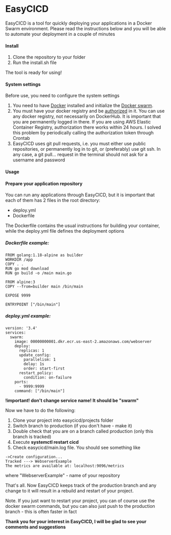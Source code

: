 # EasyCICD
EasyCICD is a tool for quickly deploying your applications in a Docker Swarm environment. Please read the instructions below and you will be able to automate your deployment in a couple of minutes

#### Install

1. Clone the repository to your folder
2. Run the install.sh file

The tool is ready for using!


#### System settings

Before use, you need to configure the system settings

1. You need to have [Docker](https://docs.docker.com/engine/install/ubuntu/) installed and initialize the [Docker swarm](https://docs.docker.com/engine/reference/commandline/swarm_init/).
2. You must have your docker registry and be [authorized](https://docs.docker.com/engine/reference/commandline/login/) in it. 
You can use any docker registry, not necessarily on DockerHub. It is important that you are permanently logged in there. 
If you are using AWS Elastic Container Registry, authorization there works within 24 hours. I solved this problem by periodically calling the authorization token through Crontab
3. EasyCICD uses git pull requests, i.e. you must either use public repositories, or permanently log in to git, or (preferably) use git ssh. In any case, a git pull... request in the terminal should not ask for a username and password

#### Usage

#### Prepare your application repository

You can run any applications through EasyCICD, but it is important that each of them has 2 files in the root directory:

* deploy.yml
* Dockerfile

The Dockerfile contains the usual instructions for building your container, while the deploy.yml file defines the deployment options

##### Dockerfile example:
```
FROM golang:1.18-alpine as builder
WORKDIR /app
COPY . .
RUN go mod download
RUN go build -o /main main.go

FROM alpine:3
COPY --from=builder main /bin/main

EXPOSE 9999

ENTRYPOINT ["/bin/main"]
```

##### deploy.yml example:

```
version: '3.4'
services:
  swarm:
    image: 00000000001.dkr.ecr.us-east-2.amazonaws.com/webserver
    deploy:
      replicas: 1
      update_config:
        parallelism: 1
        delay: 1s
        order: start-first
      restart_policy:
        condition: on-failure
    ports:
      - 9999:9999
    command: ["/bin/main"]
```
**!important! don't change service name! It should be "swarm"**


Now we have to do the following:

1. Clone your project into easycicd/projects folder
2. Switch branch to production (if you don't have - make it)
3. Double check that you are on a branch called production (only this branch is tracked)
4. Execute **systemctl restart cicd**
5. Check easycicd/main.log file. You should see something like 
```
->Create configuration...
Tracked ---> WebserverExample
The metrics are available at: localhost:9096/metrics
```
where "WebserverExample" - name of your repository

That's all. Now EasyCICD keeps track of the production branch and any change to it will result in a rebuild and restart of your project.

Note. If you just want to restart your project, you can of course use the docker swarm commands, but you can also just push to the production branch - this is often faster in fact

**Thank you for your interest in EasyCICD, I will be glad to see your comments and suggestions**
